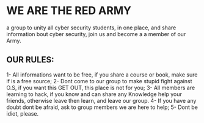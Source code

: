 # WE ARE THE RED ARMY

a group to unity all cyber security students, in one place, and share information bout cyber security, join us and become a a member of our Army. 


## OUR RULES: 
1- All informations want to be free, if you share a course or book, make sure if is a free source;
2- Dont come to our group to make stupid fight against O.S, if you want this GET OUT, this place is not for you;
3- All members are learning to hack, if you know and can share any Knowledge help your friends, otherwise leave then learn, and leave our group.
4- If you have any doubt dont be afraid, ask to group members we are here to help;
5- Dont be idiot, please.
